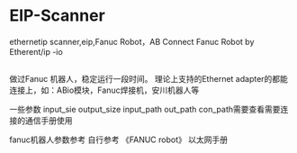 # EIP-Scanner
ethernetip scanner,eip,Fanuc Robot，AB
Connect Fanuc Robot by Etherent/ip -io


##
做过Fanuc 机器人，稳定运行一段时间。
理论上支持的Ethernet adapter的都能连接上，如：ABio模块，Fanuc焊接机，安川机器人等

一些参数 input_sie output_size input_path out_path con_path需要查看需要连接的通信手册使用

fanuc机器人参数参考 自行参考 《FANUC robot》 以太网手册

